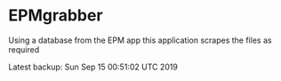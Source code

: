 # EPMgrabber
Using a database from the EPM app this application scrapes the files as required


Latest backup: Sun Sep 15 00:51:02 UTC 2019
